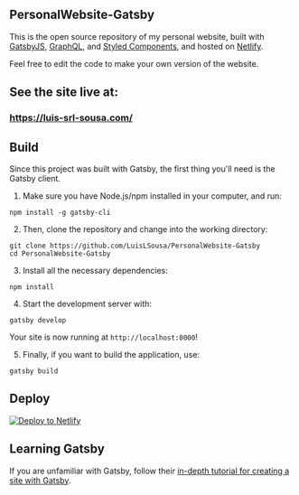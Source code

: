 ## PersonalWebsite-Gatsby
This is the open source repository of my personal website, built with [GatsbyJS](https://www.gatsbyjs.org/), [GraphQL](https://graphql.org/), and [Styled Components](https://styled-components.com/), and hosted on [Netlify](https://www.netlify.com/).

Feel free to edit the code to make your own version of the website.

## See the site live at:
### https://luis-srl-sousa.com/

## Build
Since this project was built with Gatsby, the first thing you'll need is the Gatsby client.
1. Make sure you have Node.js/npm installed in your computer, and run:

```console
npm install -g gatsby-cli
```

2. Then, clone the repository and change into the working directory:

```console
git clone https://github.com/LuisLSousa/PersonalWebsite-Gatsby
cd PersonalWebsite-Gatsby
```

3. Install all the necessary dependencies:

```console
npm install
```

4. Start the development server with:

```console
gatsby develop
```
Your site is now running at `http://localhost:8000`!

5. Finally, if you want to build the application, use:

```console
gatsby build
```

## Deploy

[![Deploy to Netlify](https://www.netlify.com/img/deploy/button.svg)](https://app.netlify.com/start/deploy?repository=https://github.com/gatsbyjs/gatsby-starter-default)

## Learning Gatsby

If you are unfamiliar with Gatsby, follow their [in-depth tutorial for creating a site with Gatsby](https://www.gatsbyjs.com/tutorial/).
